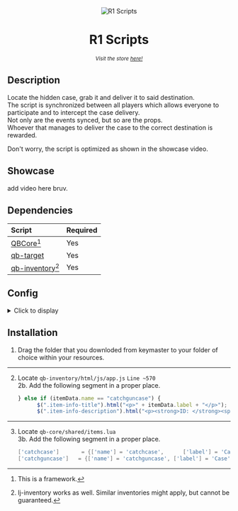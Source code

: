 <div align="center">
  <img src="https://cdn.discordapp.com/attachments/872006424312561674/1025471851570401411/lg_s.png" alt="R1 Scripts">
  <h1>R1 Scripts</h1>
  <sub><i>Visit the store <a href="http://r1scripts.tebex.io/" title="R1 Scripts - Store">here!</a></i></sub>
</div>

## Description
Locate the hidden case, grab it and deliver it to said destination.  
The script is synchronized between all players which allows everyone to participate and to intercept the case delivery.  
Not only are the events synced, but so are the props.  
Whoever that manages to deliver the case to the correct destination is rewarded.  
  
Don't worry, the script is optimized as shown in the showcase video.

## Showcase
add video here bruv.

## Dependencies
| Script                                                                | Required |
|:----------------------------------------------------------------------|:---------|
| [QBCore](https://github.com/qbcore-framework)[^1]                     | Yes      |
| [qb-target](https://github.com/qbcore-framework/qb-target)            | Yes      |
| [qb-inventory](https://github.com/qbcore-framework/qb-inventory)[^2]  | Yes      |

[^1]: This is a framework.
[^2]: lj-inventory works as well. Similar inventories might apply, but cannot be guaranteed.

## Config
<details>
  <summary>Click to display</summary> 
	
   ```lua
    Config = {}

------------------------------------------------------------------------------------------------------
------------------------------------------------------------------------------------------------------
--GENERAL---------------------------------------------------------------------------------------------

-- Name of the item. Has to match an item-name from qb-core/shared/items.lua.
Config.Item = "catchcase"

-- The object that the player should look for/carry.
Config.Object = "hei_prop_heist_thermite_case"

-- The ped that recieves the delivery.
Config.Ped = "s_m_y_blackops_02"

-- In-game command to start the event.
Config.Command = {
	command = "startcatchevent",
	description = "Admin Command",
	permission = "admin"
}

-- Sets where the object is attached to the ped.
Config.AttachObject = {
	bone = 57005,
	xPos = 0.30, yPos = 0, zPos = -0.01,
	xRot = 90.0, yRot = 90.0, zRot = -60.0
}

------------------------------------------------------------------------------------------------------
------------------------------------------------------------------------------------------------------
--REWARDS---------------------------------------------------------------------------------------------

-- If true; Uses the below config with an item that opens a secondary inventory. If false; You set the reward system through server/rewards.lua.
Config.UseDefaultRewardSystem = true

-- Name of the item that the player recieves upon delivery.
Config.RewardItem = "catchguncase"

-- The amount of slots that the secondary inventory should have. Should reflect the amount of rewards that you are giving from below.
Config.RewardInventorySlots = 5

-- How much the secondary inventory should weigh, in milligrams.
Config.RewardInventoryWeight = 100000

-- Contents of Config.RewardItem.
Config.RewardItems = {
	"weapon_revolver",
	"weapon_pistol50",
	"weapon_microsmg",
	"weapon_minismg",
	"pistol_ammo"
}

-- If true; Takes random items from Config.RewardItems. If false, gives all of them.
Config.RewardIsRandom = true

-- If Config.RewardIsRandom is true; The amount of random items that are given.
Config.RewardRandomCount = 3

------------------------------------------------------------------------------------------------------
------------------------------------------------------------------------------------------------------
--BLIPS-----------------------------------------------------------------------------------------------

-- The area that the players has to search to find the object.
Config.SearchingArea = {
	offset = 80, 	-- Randomizes the x & y to not center the location, thus increasing difficulty.
	radius = 100.0,	-- How big is the radius of the circle?
	sprite = 9,
	color = 6,
	alpha = 200
}

-- The blip that appears once the object has been picked up. Follows the carrier.
Config.Tracker = {
	sprite = 119,
	color = 6,
	scale = 1.3,
	text = "Mysterious Case",

	trackerUpdate = 8000 	-- How often the blip should update its position in ms.
}

-- The spot where the delivery location is.
Config.DeliverSpot = {
	sprite = 514,
	color = 0,
	scale = 1.3,
	text = "Delivery Spot"
}

------------------------------------------------------------------------------------------------------
------------------------------------------------------------------------------------------------------
--POLY------------------------------------------------------------------------------------------------

-- Surrounds the object whilst being on the ground in the initial stage.
Config.PolyObject = {
	label = "Pickup",
	icon = "fas fa-box",
	distance = 2.0,
	debug = false
}

-- Surrounds the ped that is to recieve the delivery.
Config.PolyPed = {
	label = "Deliver Case",
	icon = "fas fa-hand-holding-heart",
	distance = 1.5,
	debug = false
}

------------------------------------------------------------------------------------------------------
------------------------------------------------------------------------------------------------------
--EMAIL-----------------------------------------------------------------------------------------------

-- Sends a different email to the police, or the jobs that you list.
Config.PoliceJobs = {"police", "sheriff"}

-- The email that is sent to the jobs that you list above.
Config.EmailPolice = {
	sender = "Dispatch",
	subject = "Suspicious Case",
	message = "Chatter about a suspicious case is floating on the dark forums.<br/>The case is green and contains biohazardous material. Be on the look out!"
}

-- The email that is sent to everyone else.
Config.EmailGeneral = {
	sender = "Anonymous",
	subject = "Job Offer",
	message = "I need you to retrieve my case, and I will give you a hefty payout for the trouble. Do whatever you have to do to locate and deliver the case to me. I marked a rough location on your map where the package was seen last. Do your part, solider."
}

------------------------------------------------------------------------------------------------------
------------------------------------------------------------------------------------------------------
--LOCATIONS-------------------------------------------------------------------------------------------

-- Coordinates where the object randomly spawns.
Config.Locations = {
	-- Paleto
	vector3(-837.93, 5394.22, 34.62),
    vector3(-535.85, 5293.05, 74.17),
    vector3(-69.63, 6255.76, 31.09),
    vector3(162.22, 6655.72, 31.57),

    -- Sandy Shores
    vector3(1872.7, 3750.4, 33.0),
    vector3(2396.53, 4297.76, 32.56),
    vector3(913.11, 3651.5, 36.12),
    vector3(375.54, 3574.44, 33.29),

    -- Grapeseed
    vector3(2565.63, 4658.59, 34.05),
    vector3(2317.1, 4857.03, 41.81),
    vector3(1726.96, 4784.27, 41.98),
    vector3(2380.73, 5029.66, 45.95),

    -- City/Mirror Park
    vector3(1121.44, -643.9, 56.81),
    vector3(1172.64, -390.05, 71.58),
    vector3(1083.17, -788.28, 58.26),
    vector3(1390.36, -789.13, 67.43),

    -- City/Vinewood
    vector3(236.63, 132.74, 102.6),
    vector3(381.71, 356.99, 102.57),
    vector3(-134.58, 214.91, 94.81),
    vector3(-428.25, 290.16, 83.23)
}

-- Coordinates where the ped that recieves the delivery randomly spawns.
Config.DropOff = {
	vector4(-667.73, 5724.52, 24.47, 75.34),
	vector4(-2166.13, 5197.03, 16.88, 98.6),
	vector4(-2792.39, 1440.97, 100.93, 182.17),
	vector4(-3064.6, 619.62, 7.38, 110.45),
	vector4(-2008.19, -314.87, 32.1, 55.45),
	vector4(-1714.53, -199.0, 57.69, 224.68),
	vector4(2695.48, 866.12, 80.97, 273.24),
	vector4(2471.33, 1594.95, 32.72, 92.24),
	vector4(2178.26, 3497.44, 45.37, 38.15),
	vector4(3817.4, 4441.9, 2.81, 276.19),
	vector4(-1708.3, 5323.66, 5.89, 259.8),
	vector4(-1502.89, 1521.08, 115.29, 352.4),
	vector4(-1423.59, -215.43, 46.5, 185.26),
	vector4(-1803.7, -1197.96, 13.02, 235.6),
}
   ```
</details> 

## Installation
1. Drag the folder that you downloded from keymaster to your folder of choice within your resources.  
---
2. Locate `qb-inventory/html/js/app.js` `Line ~570`  
  2b. Add the following segment in a proper place.
    ```js
    } else if (itemData.name == "catchguncase") {
          $(".item-info-title").html("<p>" + itemData.label + "</p>");
          $(".item-info-description").html("<p><strong>ID: </strong><span>" + itemData.info.catchId + "</span><br /><p>" + itemData.description + "</p>");
    ```  
---
3. Locate `qb-core/shared/items.lua`  
   3b. Add the following segment in a proper place.
    ```lua
	['catchcase'] 		= {['name'] = 'catchcase', 		['label'] = 'Case', ['weight'] = 1000, ['type'] = 'item', ['image'] = 'catchcase.png', 		['unique'] = true, ['useable'] = false, ['shouldClose'] = false, ['combinable'] = nil, ['description'] = 'Definitely not legal'},
	['catchguncase']   = {['name'] = 'catchguncase', ['label'] = 'Case', ['weight'] = 5000, ['type'] = 'item', ['image'] = 'catchguncase.png', ['unique'] = true, ['useable'] = true, 	['shouldClose'] = true,	 ['combinable'] = nil, ['description'] = 'Large Case'},
    ```  

